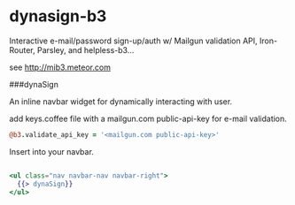 dynasign-b3
===========
Interactive e-mail/password sign-up/auth w/ Mailgun validation API, Iron-Router, Parsley, and helpless-b3...

see http://mib3.meteor.com

###dynaSign

An inline navbar widget for dynamically interacting with user.

add keys.coffee file with a  mailgun.com public-api-key for e-mail validation.

```coffeescript
@b3.validate_api_key = '<mailgun.com public-api-key>'
```
Insert into your navbar.

```handlebars

<ul class="nav navbar-nav navbar-right">
  {{> dynaSign}}
</ul>

```



